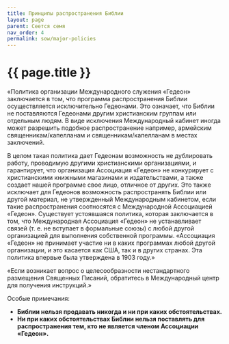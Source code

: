 ```yaml
---
title: Принципы распространения Библии
layout: page
parent: Сеется семя
nav_order: 4
permalink: sow/major-policies
---
```


# {{ page.title }} 

«Политика организации Международного служения «Гедеон» заключается в том, что
программа распространения Библии осуществляется исключительно Гедеонами. Это
означает, что Библии не поставляются Гедеонами другим христианским группам или
отдельным людям. В виде исключения Международный кабинет иногда может разрешить
подобное распространение например, армейским священникам/капелланам и
священникам/капелланам в местах заключений.

В целом такая политика дает Гедеонам возможность не дублировать работу,
проводимую другими христианскими организациями, и гарантирует, что организация
Ассоциация «Гедеон» не конкурирует с христианскими книжными магазинами и
издательствами, а также создает нашей программе свое лицо, отличное от других. Это также
исключает для Гедеонов возможность распространять Библии или другой материал, не
утвержденный Международным кабинетом, если такие распространения соотносятся с
Международной Ассоциацией «Гедеон». Существует устоявшаяся политика, которая
заключается в том, что Международная Ассоциация «Гедеон» не устанавливает
связей (т. е. не вступает в формальные союзы) с любой другой организацией для
выполнения собственной программы. «Ассоциация «Гедеон» не принимает участие ни
в каких программах любой другой организации, и это касается как США, так и в
других странах. Эта политика впервые была утверждена в 1903 году.»

«Если возникает вопрос о целесообразности нестандартного размещения Священных
Писаний, обратитесь в Международный центр для получения инструкций.»

Особые примечания:

+ **Библии нельзя продавать никогда и ни при каких обстоятельствах.**
+ **Ни при каких обстоятельствах Библии нельзя поставлять для распространения тем,
   кто не является членом Ассоциации «Гедеон».**
